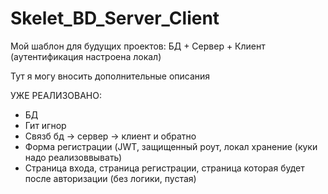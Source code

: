 # Skelet_BD_Server_Client

Мой шаблон для будущих проектов: БД + Сервер + Клиент (аутентификация настроена локал)

Тут я могу вносить дополнительные описания

УЖЕ РЕАЛИЗОВАНО:
- БД 
- Гит игнор
- Связб бд -> сервер -> клиент и обратно
- Форма регистрации (JWT, защищенный роут, локал хранение (куки надо реализоввывать)
- Страница входа, страница регистрации, страница которая будет после авторизации (без логики, пустая)
